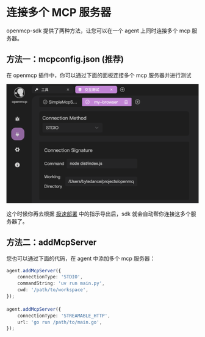 # 连接多个 MCP 服务器

openmcp-sdk 提供了两种方法，让您可以在一个 agent 上同时连接多个 mcp 服务器。

## 方法一：mcpconfig.json (推荐)

在 openmcp 插件中，你可以通过下面的面板连接多个 mcp 服务器并进行测试

![](./images/openmcp-multi-server.png)

这个时候你再去根据 [极速部署](./fast-deploy.md) 中的指示导出后，sdk 就会自动帮你连接这多个服务器了。

## 方法二：addMcpServer

您也可以通过下面的代码，在 agent 中添加多个 mcp 服务器：

```typescript
agent.addMcpServer({
    connectionType: 'STDIO',
    commandString: 'uv run main.py',
    cwd: '/path/to/workspace',
});

agent.addMcpServer({
    connectionType: 'STREAMABLE_HTTP',
    url: 'go run /path/to/main.go',
});
```